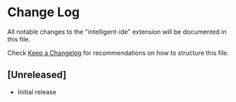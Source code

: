 # Change Log

All notable changes to the "intelligent-ide" extension will be documented in this file.

Check [Keep a Changelog](http://keepachangelog.com/) for recommendations on how to structure this file.

## [Unreleased]

- Initial release